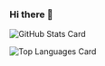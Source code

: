 ### Hi there 👋

![GitHub Stats Card](https://github-readme-stats.vercel.app/api?hayonghayong=zizi4n5)

![Top Languages Card](https://github-readme-stats.vercel.app/api/top-langs/?hayonghayong=zizi4n5)


<!--
**hayonghayong/hayonghayong** is a ✨ _special_ ✨ repository because its `README.md` (this file) appears on your GitHub profile.



Here are some ideas to get you started:

- 🔭 I’m currently working on ...
- 🌱 I’m currently learning ...
- 👯 I’m looking to collaborate on ...
- 🤔 I’m looking for help with ...
- 💬 Ask me about ...
- 📫 How to reach me: ...
- 😄 Pronouns: ...
- ⚡ Fun fact: ...
-->
